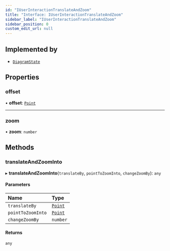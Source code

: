 ```yaml
---
id: "IUserInteractionTranslateAndZoom"
title: "Interface: IUserInteractionTranslateAndZoom"
sidebar_label: "IUserInteractionTranslateAndZoom"
sidebar_position: 0
custom_edit_url: null
---
```


## Implemented by

- [`DiagramState`](../classes/DiagramState.md)

## Properties

### offset

• **offset**: [`Point`](../#point)

___

### zoom

• **zoom**: `number`

## Methods

### translateAndZoomInto

▸ **translateAndZoomInto**(`translateBy`, `pointToZoomInto`, `changeZoomBy`): `any`

#### Parameters

| Name | Type |
| :------ | :------ |
| `translateBy` | [`Point`](../#point) |
| `pointToZoomInto` | [`Point`](../#point) |
| `changeZoomBy` | `number` |

#### Returns

`any`
